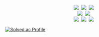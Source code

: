 <p align="center">
  <img src="https://img.shields.io/badge/JavaScript-F7DF1E?style=flat-square&logo=javascript&logoColor=white"/></a>&nbsp
  <img src="https://img.shields.io/badge/Java-007396?style=flat-square&logo=java&logoColor=white"></a>&nbsp
  <img src="https://img.shields.io/badge/Python-3766AB?style=flat-square&logo=Python&logoColor=white"/></a>&nbsp
  <br>
  <img src="https://img.shields.io/badge/Spring-6DB33F?style=flat-square&logo=spring&logoColor=white"/></a>&nbsp
  <img src="https://img.shields.io/badge/React-61DAFB?style=flat-square&logo=react&logoColor=white"/></a>&nbsp;
  <br>
  <img src="https://img.shields.io/badge/scikit--learn-F7931E?style=flat-square&logo=scikit-learn&logoColor=white"/></a>&nbsp;
  <img src="https://img.shields.io/badge/pandas-150458?style=flat-square&logo=pandas&logoColor=white"/></a>&nbsp;
  <img src="https://img.shields.io/badge/Numpy-013243?style=flat-square&logo=Numpy&logoColor=white"/></a>&nbsp;
</p>

[![Solved.ac Profile](http://mazassumnida.wtf/api/v2/generate_badge?boj=stubborngastropod)](https://solved.ac/stubborngastropod/)
</div>
